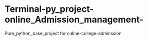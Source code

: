 # Terminal-py_project-online_Admission_management-
Pure_python_base_project for online-college-adminssion
